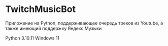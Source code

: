 # TwitchMusicBot
Приложение на Python, поддерживающее очередь треков из Youtube, а также имеющий поддержку Яндекс Музыки

Python 3.10.11
Windows 11
